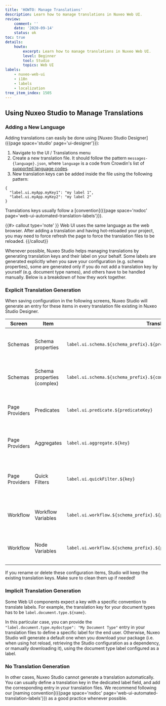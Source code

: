 ```yaml
---
title: 'HOWTO: Manage Translations'
description: Learn how to manage translations in Nuxeo Web UI.
review:
    comment: ''
    date: '2020-09-14'
    status: ok
toc: true
details:
    howto:
        excerpt: Learn how to manage translations in Nuxeo Web UI.
        level: Beginner
        tool: Studio
        topics: Web UI
labels:
    - nuxeo-web-ui
    - i18n
    - labels
    - localization
tree_item_index: 1505
---
```


## Using Nuxeo Studio to Manage Translations

### Adding a New Language

Adding translations can easily be done using [Nuxeo Studio Designer]({{page space='studio' page='ui-designer'}}):

1. Navigate to the UI / Translations menu
1. Create a new translation file. It should follow the pattern `messages-{language}.json`, where `language` is a code from Crowdin's list of <a href="https://support.crowdin.com/api/language-codes/" target="_blank">supported language codes</a>.
1. New translation keys can be added inside the file using the following pattern:

```
{
  "label.ui.myApp.myKey1": "my label 1",
  "label.ui.myApp.myKey2": "my label 2"
}
```

Translations keys usually follow a [convention]({{page space='nxdoc' page='web-ui-automated-translation-labels'}}).

{{#> callout type='note' }}
Web UI uses the same language as the web browser. After adding a translation and having hot-reloaded your project, you may need to force refresh the page to force the translation files to be reloaded.
{{/callout}}

Whenever possible, Nuxeo Studio helps managing translations by generating translation keys and their label on your behalf. Some labels are generated explicitly when you save your configuration (e.g. schema properties), some are generated only if you do not add a translation key by yourself (e.g. document type names), and others have to be handled manually. Below is a breakdown of how they work together.

### Explicit Translation Generation

When saving configuration in the following screens, Nuxeo Studio will generate an entry for these items in every translation file existing in Nuxeo Studio Designer.

| Screen | Item | Translation Key | Value |
|--------|------|-----------------|-------------|
| Schemas | Schema properties | `label.ui.schema.${schema_prefix}.${property_name}` | Property name in human readable format |
| Schemas | Schema properties (complex) | `label.ui.schema.${schema_prefix}.${complex_property_name}.${sub_property_name}` | Property name in human readable format |
| Page Providers | Predicates | `label.ui.predicate.${predicateKey}` | Predicate id in human readable format
| Page Providers | Aggregates | `label.ui.aggregate.${key}` | Aggregate id in human readable format
| Page Providers | Quick Filters | `label.ui.quickFilter.${key}` | Quick filter name in human readable format
| Workflow | Workflow Variables | `label.ui.workflow.${schema_prefix}.${property_name}` | Property name in human readable format
| Workflow | Node Variables | `label.ui.workflow.${schema_prefix}.${property_name}` | Property name in human readable format

If you rename or delete these configuration items, Studio will keep the existing translation keys. Make sure to clean them up if needed!

### Implicit Translation Generation

Some Web UI components expect a key with a specific convention to translate labels. For example, the translation key for your document types has to be `label.document.type.${name}`.

In this particular case, you can provide the `"label.document.type.mydoctype": "My Document Type"` entry in your translation files to define a specific label for the end user. Otherwise, Nuxeo Studio will generate a default one when you download your package (i.e. when using hot reload, retrieving the Studio configuration as a dependency, or manually downloading it), using the document type label configured as a label.

### No Translation Generation

In other cases, Nuxeo Studio cannot generate a translation automatically. You can usually define a translation key in the dedicated label field, and add the corresponding entry in your translation files. We recommend following our [naming convention]({{page space='nxdoc' page='web-ui-automated-translation-labels'}}) as a good practice whenever possible.

